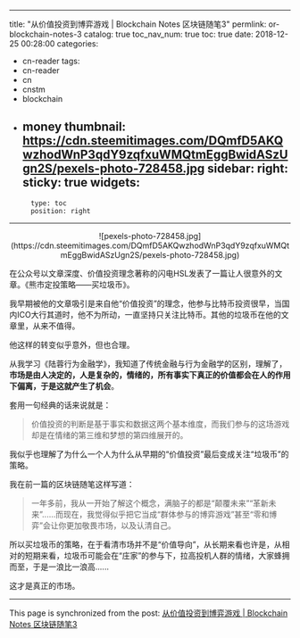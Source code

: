 
---
title: "从价值投资到博弈游戏 | Blockchain Notes 区块链随笔3"
permlink: or-blockchain-notes-3
catalog: true
toc_nav_num: true
toc: true
date: 2018-12-25 00:28:00
categories:
- cn-reader
tags:
- cn-reader
- cn
- cnstm
- blockchain
- money
thumbnail: https://cdn.steemitimages.com/DQmfD5AKQwzhodWnP3qdY9zqfxuWMQtmEggBwidASzUgn2S/pexels-photo-728458.jpg
sidebar:
    right:
        sticky: true
widgets:
    -
        type: toc
        position: right
---


<center>![pexels-photo-728458.jpg](https://cdn.steemitimages.com/DQmfD5AKQwzhodWnP3qdY9zqfxuWMQtmEggBwidASzUgn2S/pexels-photo-728458.jpg)</center>

在公众号以文章深度、价值投资理念著称的闪电HSL发表了一篇让人很意外的文章。《熊市定投策略——买垃圾币》。

我早期被他的文章吸引是来自他“价值投资”的理念，他参与比特币投资很早，当国内ICO大行其道时，他不为所动，一直坚持只关注比特币。其他的垃圾币在他的文章里，从来不值得。

他这样的转变似乎意外，但也合理。

从我学习《陆蓉行为金融学》，我知道了传统金融与行为金融学的区别，理解了，**市场是由人决定的，人是复杂的，情绪的，所有事实下真正的价值都会在人的作用下偏离，于是这就产生了机会**。

套用一句经典的话来说就是：

>价值投资的判断是基于事实和数据这两个基本维度，而我们参与的这场游戏却是在情绪的第三维和梦想的第四维展开的。

我似乎也理解了为什么一个人为什么从早期的“价值投资”最后变成关注“垃圾币”的策略。

我在前一篇的区块链随笔这样写道：

>一年多前，我从一开始了解这个概念，满脑子的都是“颠覆未来”“革新未来”......而现在，我觉得似乎把它当成“群体参与的博弈游戏”甚至“零和博弈”会让你更加敬畏市场，以及认清自己。

所以买垃圾币的策略，在于看清市场并不是“价值导向”，从长期来看也许是，从相对的短期来看，垃圾币可能会在“庄家”的参与下，拉高投机人群的情绪，大家蜂拥而至，于是一浪比一浪高......

这才是真正的市场。

- - -

This page is synchronized from the post: [从价值投资到博弈游戏 | Blockchain Notes 区块链随笔3](https://steemit.com/@yellowbird/or-blockchain-notes-3)
